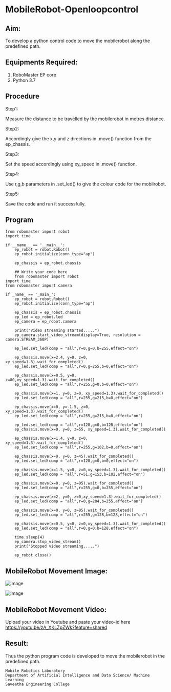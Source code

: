 # MobileRobot-Openloopcontrol
## Aim:

To develop a python control code to move the mobilerobot along the predefined path.

## Equipments Required:
1. RoboMaster EP core
2. Python 3.7

## Procedure

Step1:

Measure the distance to be travelled by the mobilerobot in metres distance.

Step2:

Accordingly give the x,y and z directions in .move() function from the ep_chassis.

Step3:

Set the speed accordingly using xy_speed in .move() function.

Step4:

Use r,g,b parameters in .set_led() to give the colour code for the mobilrobot.

Step5:

Save the code and run it successfully.

## Program
```
from robomaster import robot
import time

if __name__ == '__main__':
    ep_robot = robot.Robot()
    ep_robot.initialize(conn_type="ap")

    ep_chassis = ep_robot.chassis

    ## Write your code here
    from robomaster import robot
import time
from robomaster import camera

if _name_ == '_main_':
    ep_robot = robot.Robot()
    ep_robot.initialize(conn_type="ap")

    ep_chassis = ep_robot.chassis
    ep_led = ep_robot.led
    ep_camera = ep_robot.camera

    print("Video streaming started.....")
    ep_camera.start_video_stream(display=True, resolution = camera.STREAM_360P)

    ep_led.set_led(comp = "all",r=0,g=0,b=255,effect="on")

    ep_chassis.move(x=2.4, y=0, z=0, xy_speed=1.3).wait_for_completed()
    ep_led.set_led(comp = "all",r=0,g=255,b=0,effect="on")

    ep_chassis.move(x=0.5, y=0, z=80,xy_speed=1.3).wait_for_completed()
    ep_led.set_led(comp = "all",r=255,g=0,b=0,effect="on")

    ep_chassis.move(x=1, y=0, z=0, xy_speed=1.3).wait_for_completed()
    ep_led.set_led(comp = "all",r=255,g=215,b=0,effect="on")

    ep_chassis.move(x=0, y=-1.5, z=0, xy_speed=1.3).wait_for_completed()
    ep_led.set_led(comp = "all",r=255,g=215,b=0,effect="on")

    ep_led.set_led(comp = "all",r=128,g=0,b=128,effect="on")
    ep_chassis.move(x=0, y=0, z=55, xy_speed=1.3).wait_for_completed()

    ep_chassis.move(x=1.4, y=0, z=0, xy_speed=1.3).wait_for_completed()
    ep_led.set_led(comp = "all",r=255,g=102,b=0,effect="on")

    ep_chassis.move(x=0, y=0, z=45).wait_for_completed()
    ep_led.set_led(comp = "all",r=128,g=0,b=0,effect="on")

    ep_chassis.move(x=1.5, y=0, z=0,xy_speed=1.3).wait_for_completed()
    ep_led.set_led(comp = "all",r=51,g=153,b=102,effect="on")

    ep_chassis.move(x=0, y=0, z=95).wait_for_completed()
    ep_led.set_led(comp = "all",r=255,g=0,b=255,effect="on")

    ep_chassis.move(x=2, y=0, z=0,xy_speed=1.3).wait_for_completed()
    ep_led.set_led(comp = "all",r=0,g=204,b=255,effect="on")

    ep_chassis.move(x=0, y=0, z=85).wait_for_completed()
    ep_led.set_led(comp = "all",r=255,g=128,b=128,effect="on")

    ep_chassis.move(x=0.5, y=0, z=0,xy_speed=1.3).wait_for_completed()
    ep_led.set_led(comp = "all",r=0,g=0,b=128,effect="on")

    time.sleep(4)
    ep_camera.stop_video_stream()
    print("Stopped video streaming.....")
    
    ep_robot.close()
```

## MobileRobot Movement Image:
![image](https://github.com/user-attachments/assets/850b9d9b-01cc-4a3a-8f53-e73ead950656)

![image](https://github.com/user-attachments/assets/c7b5fa26-88f5-4574-bf95-31a71d6afbd0)


## MobileRobot Movement Video:
Upload your video in Youtube and paste your video-id here
https://youtu.be/zA_XKLZpZWk?feature=shared

## Result:

Thus the python program code is developed to move the mobilerobot in the predefined path.


```
Mobile Robotics Laboratory
Department of Artificial Intelligence and Data Science/ Machine Learning
Saveetha Engineering College
```
